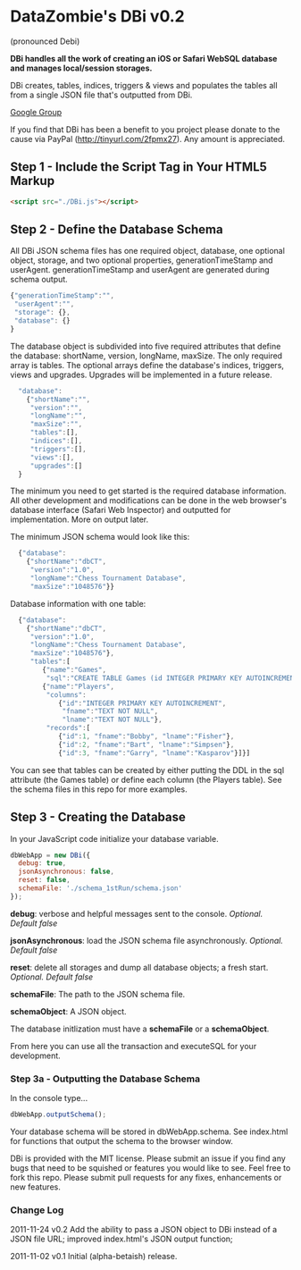 # DataZombie's DBi v0.2
(pronounced Debi)

__DBi handles all the work of creating an iOS or Safari WebSQL database and manages local/session storages.__

DBi creates, tables, indices, triggers & views and populates the tables all from a single JSON file that's outputted from DBi.

[Google Group](https://groups.google.com/group/datazombies-dbi)

If you find that DBi has been a benefit to you project please donate to the cause via PayPal (http://tinyurl.com/2fpmx27). Any amount is appreciated.

## Step 1 - Include the Script Tag in Your HTML5 Markup

``` html
<script src="./DBi.js"></script>
```

## Step 2 - Define the Database Schema
All DBi JSON schema files has one required object, database, one optional object, storage, and two optional properties, generationTimeStamp and userAgent. generationTimeStamp and userAgent are generated during schema output.

``` js
{"generationTimeStamp":"",
 "userAgent":"",
 "storage": {},
 "database": {}
}
```

The database object is subdivided into five required attributes that define the database: shortName, version, longName, maxSize. The only required array is tables. The optional arrays define the database's indices, triggers, views and upgrades. Upgrades will be implemented in a future release.

``` js
  "database":
    {"shortName":"",
     "version":"",
     "longName":"",
     "maxSize":"",
     "tables":[],
     "indices":[],
     "triggers":[],
     "views":[],
     "upgrades":[]
  }
```

The minimum you need to get started is the required database information. All other development and modifications can be done in the web browser's database interface (Safari Web Inspector) and outputted for implementation. More on output later.

The minimum JSON schema would look like this:

``` js
  {"database":
    {"shortName":"dbCT",
     "version":"1.0",
     "longName":"Chess Tournament Database",
     "maxSize":"1048576"}}
```
Database information with one table:

``` js
  {"database":
    {"shortName":"dbCT",
     "version":"1.0",
     "longName":"Chess Tournament Database",
     "maxSize":"1048576"},
     "tables":[
        {"name":"Games",
         "sql":"CREATE TABLE Games (id INTEGER PRIMARY KEY AUTOINCREMENT,gamename TEXT,weight REAL DEFAULT .10 CHECK (weight<=1));"},
        {"name":"Players",
         "columns":
            {"id":"INTEGER PRIMARY KEY AUTOINCREMENT",
             "fname":"TEXT NOT NULL",
             "lname":"TEXT NOT NULL"},
         "records":[
            {"id":1, "fname":"Bobby", "lname":"Fisher"},
            {"id":2, "fname":"Bart", "lname":"Simpsen"},
            {"id":3, "fname":"Garry", "lname":"Kasparov"}]}]
```

You can see that tables can be created by either putting the DDL in the sql attribute (the Games table) or define each column (the Players table). See the schema files in this repo for more examples.

## Step 3 - Creating the Database
In your JavaScript code initialize your database variable.

``` js
dbWebApp = new DBi({
  debug: true,
  jsonAsynchronous: false,
  reset: false,
  schemaFile: './schema_1stRun/schema.json'
});
```

__debug__: verbose and helpful messages sent to the console. _Optional. Default false_

__jsonAsynchronous__: load the JSON schema file asynchronously. _Optional. Default false_

__reset__: delete all storages and dump all database objects; a fresh start. _Optional. Default false_

__schemaFile__: The path to the JSON schema file.

__schemaObject__: A JSON object.

The database initlization must have a __schemaFile__ or a __schemaObject__.

From here you can use all the transaction and executeSQL for your development.

### Step 3a - Outputting the Database Schema
In the console type...

``` js
dbWebApp.outputSchema();
```

Your database schema will be stored in dbWebApp.schema. See index.html for functions that output the schema to the browser window.


DBi is provided with the MIT license. Please submit an issue if you find any bugs that need to be squished or features you would like to see. Feel free to fork this repo. Please submit pull requests for any fixes, enhancements or new features.

### Change Log
2011-11-24 v0.2 Add the ability to pass a JSON object to DBi instead of a JSON file URL; improved index.html's JSON output function;

2011-11-02 v0.1 Initial (alpha-betaish) release.